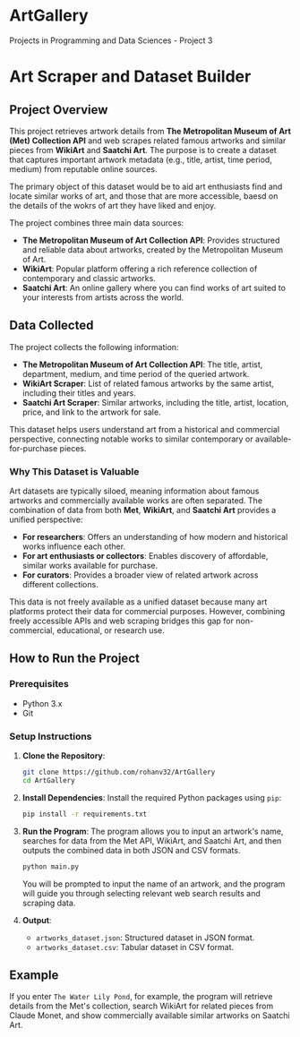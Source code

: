# ArtGallery
Projects in Programming and Data Sciences - Project 3

# Art Scraper and Dataset Builder

## Project Overview

This project retrieves artwork details from **The Metropolitan Museum of Art (Met) Collection API** and web scrapes related famous artworks and similar pieces from **WikiArt** and **Saatchi Art**. The purpose is to create a dataset that captures important artwork metadata (e.g., title, artist, time period, medium) from reputable online sources. 

The primary object of this dataset would be to aid art enthusiasts find and locate similar works of art, and those that are more accessible, baesd on the details of the wokrs of art they have liked and enjoy.

The project combines three main data sources:
- **The Metropolitan Museum of Art Collection API**: Provides structured and reliable data about artworks, created by the Metropolitan Museum of Art.
- **WikiArt**: Popular platform offering a rich reference collection of contemporary and classic artworks.
- **Saatchi Art**: An online gallery where you can find works of art suited to your interests from artists across the world.

## Data Collected

The project collects the following information:
- **The Metropolitan Museum of Art Collection API**: The title, artist, department, medium, and time period of the queried artwork.
- **WikiArt Scraper**: List of related famous artworks by the same artist, including their titles and years.
- **Saatchi Art Scraper**: Similar artworks, including the title, artist, location, price, and link to the artwork for sale.

This dataset helps users understand art from a historical and commercial perspective, connecting notable works to similar contemporary or available-for-purchase pieces.

### Why This Dataset is Valuable

Art datasets are typically siloed, meaning information about famous artworks and commercially available works are often separated. The combination of data from both **Met**, **WikiArt**, and **Saatchi Art** provides a unified perspective:
- **For researchers**: Offers an understanding of how modern and historical works influence each other.
- **For art enthusiasts or collectors**: Enables discovery of affordable, similar works available for purchase.
- **For curators**: Provides a broader view of related artwork across different collections.

This data is not freely available as a unified dataset because many art platforms protect their data for commercial purposes. However, combining freely accessible APIs and web scraping bridges this gap for non-commercial, educational, or research use.

## How to Run the Project

### Prerequisites
- Python 3.x
- Git

### Setup Instructions

1. **Clone the Repository**:
    ```bash
    git clone https://github.com/rohanv32/ArtGallery
    cd ArtGallery
    ```

2. **Install Dependencies**:
    Install the required Python packages using `pip`:
    ```bash
    pip install -r requirements.txt
    ```

3. **Run the Program**:
    The program allows you to input an artwork's name, searches for data from the Met API, WikiArt, and Saatchi Art, and then outputs the combined data in both JSON and CSV formats.
    ```bash
    python main.py
    ```

    You will be prompted to input the name of an artwork, and the program will guide you through selecting relevant web search results and scraping data.

4. **Output**:
    - `artworks_dataset.json`: Structured dataset in JSON format.
    - `artworks_dataset.csv`: Tabular dataset in CSV format.

## Example

If you enter `The Water Lily Pond`, for example, the program will retrieve details from the Met's collection, search WikiArt for related pieces from Claude Monet, and show commercially available similar artworks on Saatchi Art.
